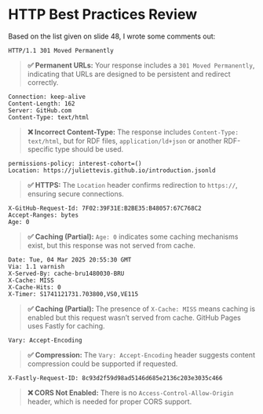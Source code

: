 # HTTP Best Practices Review

Based on the list given on slide 48, I wrote some comments out:

```http
HTTP/1.1 301 Moved Permanently
```
> **✅ Permanent URLs:** Your response includes a `301 Moved Permanently`, indicating that URLs are designed to be persistent and redirect correctly.

```http
Connection: keep-alive
Content-Length: 162
Server: GitHub.com
Content-Type: text/html
```
> **❌ Incorrect Content-Type:** The response includes `Content-Type: text/html`, but for RDF files, `application/ld+json` or another RDF-specific type should be used.

```http
permissions-policy: interest-cohort=()
Location: https://juliettevis.github.io/introduction.jsonld
```
> **✅ HTTPS:** The `Location` header confirms redirection to `https://`, ensuring secure connections.

```http
X-GitHub-Request-Id: 7F02:39F31E:B2BE35:B48057:67C768C2
Accept-Ranges: bytes
Age: 0
```
> **✅ Caching (Partial):** `Age: 0` indicates some caching mechanisms exist, but this response was not served from cache.

```http
Date: Tue, 04 Mar 2025 20:55:30 GMT
Via: 1.1 varnish
X-Served-By: cache-bru1480030-BRU
X-Cache: MISS
X-Cache-Hits: 0
X-Timer: S1741121731.703800,VS0,VE115
```
> **✅ Caching (Partial):** The presence of `X-Cache: MISS` means caching is enabled but this request wasn’t served from cache. GitHub Pages uses Fastly for caching.

```http
Vary: Accept-Encoding
```
> **✅ Compression:** The `Vary: Accept-Encoding` header suggests content compression could be supported if requested.

```http
X-Fastly-Request-ID: 8c93d2f59d98ad5146d685e2136c203e3035c466
```
> **❌ CORS Not Enabled:** There is no `Access-Control-Allow-Origin` header, which is needed for proper CORS support.

